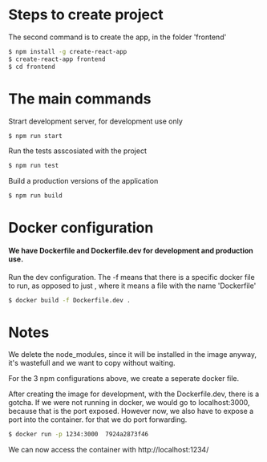 # Steps to create project
The second command is to create the app, in the folder 'frontend'
```sh
$ npm install -g create-react-app
$ create-react-app frontend 
$ cd frontend
```

# The main commands

Strart development server, for development use only
```sh
$ npm run start 
```
Run the tests asscosiated with the project
```sh
$ npm run test
```
Build a production versions of the application
```sh
$ npm run build
```

# Docker configuration
#### We have Dockerfile and Dockerfile.dev for development and production use.

Run the dev configuration.
The -f means that there is a specific docker file to run, as opposed to just , where it means a file with the name 'Dockerfile'
```sh
$ docker build -f Dockerfile.dev .
```
# Notes

We delete the node_modules, since it will be installed in the image anyway, it's wastefull and we want to copy without waiting.

For the 3 npm configurations above, we create a seperate docker file.

After creating the image for development, with the Dockerfile.dev, there is a gotcha. If we were not running in docker, we would go to localhost:3000, because that is the port exposed. However now, we also have to expose a port into the container. for that we do port forwarding. 
```sh
$ docker run -p 1234:3000  7924a2873f46
```
We can now access the container with http://localhost:1234/
